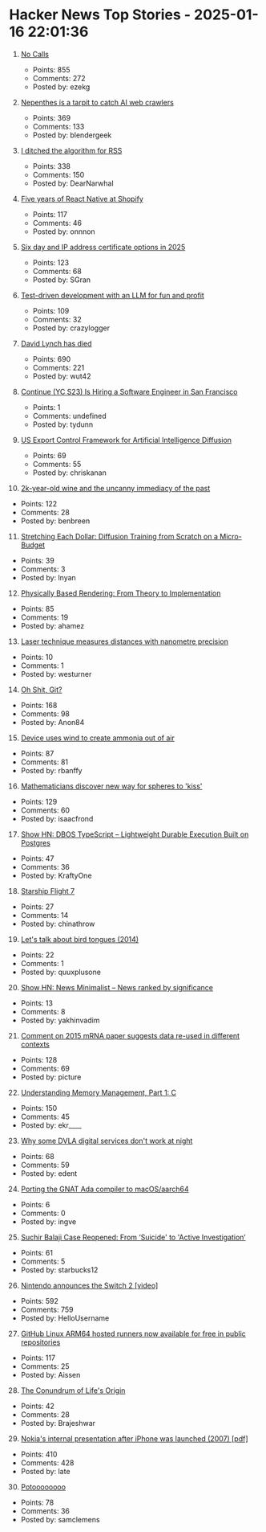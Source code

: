 # Hacker News Top Stories - 2025-01-16 22:01:36

1. [No Calls](https://keygen.sh/blog/no-calls/)
   - Points: 855
   - Comments: 272
   - Posted by: ezekg

2. [Nepenthes is a tarpit to catch AI web crawlers](https://zadzmo.org/code/nepenthes/)
   - Points: 369
   - Comments: 133
   - Posted by: blendergeek

3. [I ditched the algorithm for RSS](https://joeyehand.com/blog/2025/01/15/i-ditched-the-algorithm-for-rssand-you-should-too/)
   - Points: 338
   - Comments: 150
   - Posted by: DearNarwhal

4. [Five years of React Native at Shopify](https://shopify.engineering/five-years-of-react-native-at-shopify)
   - Points: 117
   - Comments: 46
   - Posted by: onnnon

5. [Six day and IP address certificate options in 2025](https://letsencrypt.org/2025/01/16/6-day-and-ip-certs/)
   - Points: 123
   - Comments: 68
   - Posted by: SGran

6. [Test-driven development with an LLM for fun and profit](https://blog.yfzhou.fyi/posts/tdd-llm/)
   - Points: 109
   - Comments: 32
   - Posted by: crazylogger

7. [David Lynch has died](https://variety.com/2025/film/news/david-lynch-dead-director-blue-velvet-twin-peaks-1236276106/)
   - Points: 690
   - Comments: 221
   - Posted by: wut42

8. [Continue (YC S23) Is Hiring a Software Engineer in San Francisco](https://www.ycombinator.com/companies/continue/jobs/smcxRnM-software-engineer)
   - Points: 1
   - Comments: undefined
   - Posted by: tydunn

9. [US Export Control Framework for Artificial Intelligence Diffusion](https://www.regulations.gov/document/BIS_FRDOC_0001-0691)
   - Points: 69
   - Comments: 55
   - Posted by: chriskanan

10. [2k-year-old wine and the uncanny immediacy of the past](https://resobscura.substack.com/p/2000-year-old-wine-and-the-uncanny)
   - Points: 122
   - Comments: 28
   - Posted by: benbreen

11. [Stretching Each Dollar: Diffusion Training from Scratch on a Micro-Budget](https://github.com/SonyResearch/micro_diffusion)
   - Points: 39
   - Comments: 3
   - Posted by: lnyan

12. [Physically Based Rendering: From Theory to Implementation](https://pbr-book.org)
   - Points: 85
   - Comments: 19
   - Posted by: ahamez

13. [Laser technique measures distances with nanometre precision](https://www.newscientist.com/article/2463645-laser-technique-measures-vast-distances-with-nanometre-precision/)
   - Points: 10
   - Comments: 1
   - Posted by: westurner

14. [Oh Shit, Git?](https://ohshitgit.com/)
   - Points: 168
   - Comments: 98
   - Posted by: Anon84

15. [Device uses wind to create ammonia out of air](https://spectrum.ieee.org/ammonia-fuel-2670794408)
   - Points: 87
   - Comments: 81
   - Posted by: rbanffy

16. [Mathematicians discover new way for spheres to 'kiss'](https://www.quantamagazine.org/mathematicians-discover-new-way-for-spheres-to-kiss-20250115/)
   - Points: 129
   - Comments: 60
   - Posted by: isaacfrond

17. [Show HN: DBOS TypeScript – Lightweight Durable Execution Built on Postgres](https://github.com/dbos-inc/dbos-transact-ts)
   - Points: 47
   - Comments: 36
   - Posted by: KraftyOne

18. [Starship Flight 7](https://www.spacex.com/launches/mission/?missionId=starship-flight-7?submit)
   - Points: 27
   - Comments: 14
   - Posted by: chinathrow

19. [Let's talk about bird tongues (2014)](https://toughlittlebirds.com/2014/11/20/lets-talk-about-bird-tongues/)
   - Points: 22
   - Comments: 1
   - Posted by: quuxplusone

20. [Show HN: News Minimalist – News ranked by significance](https://www.newsminimalist.com/)
   - Points: 13
   - Comments: 8
   - Posted by: yakhinvadim

21. [Comment on 2015 mRNA paper suggests data re-used in different contexts](https://pubpeer.com/publications/323E84675EB2E849C56097D73D55FD#1)
   - Points: 128
   - Comments: 69
   - Posted by: picture

22. [Understanding Memory Management, Part 1: C](https://educatedguesswork.org/posts/memory-management-1/)
   - Points: 150
   - Comments: 45
   - Posted by: ekr____

23. [Why some DVLA digital services don't work at night](https://dafyddvaughan.uk/blog/2025/why-some-dvla-digital-services-dont-work-at-night/)
   - Points: 68
   - Comments: 59
   - Posted by: edent

24. [Porting the GNAT Ada compiler to macOS/aarch64](https://briancallahan.net/blog/20250112.html)
   - Points: 6
   - Comments: 0
   - Posted by: ingve

25. [Suchir Balaji Case Reopened: From ‘Suicide' to 'Active Investigation’](https://www.republicbiz.com/companies/suchir-balaji-case-reopened-from-suicide-to-active-investigation)
   - Points: 61
   - Comments: 5
   - Posted by: starbucks12

26. [Nintendo announces the Switch 2 [video]](https://www.youtube.com/watch?v=itpcsQQvgAQ)
   - Points: 592
   - Comments: 759
   - Posted by: HelloUsername

27. [GitHub Linux ARM64 hosted runners now available for free in public repositories](https://github.blog/changelog/2025-01-16-linux-arm64-hosted-runners-now-available-for-free-in-public-repositories-public-preview/)
   - Points: 117
   - Comments: 25
   - Posted by: Aissen

28. [The Conundrum of Life's Origin](https://nautil.us/the-incredible-conundrum-of-lifes-origin-1178890/)
   - Points: 42
   - Comments: 28
   - Posted by: Brajeshwar

29. [Nokia's internal presentation after iPhone was launched (2007) [pdf]](https://nokia-apple-iphone-was-launched-presentation.tiiny.site/)
   - Points: 410
   - Comments: 428
   - Posted by: late

30. [Potoooooooo](https://en.wikipedia.org/wiki/Potoooooooo)
   - Points: 78
   - Comments: 36
   - Posted by: samclemens

